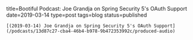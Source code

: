 
title=Bootiful Podcast: Joe Grandja on Spring Security 5's OAuth Support
date=2019-03-14
type=post
tags=blog
status=published
~~~~~~
[(2019-03-14) Joe Grandja on Spring Security 5's OAuth Support](/podcasts/13d87c27-cba4-46b4-b978-9b472353992c/produced-audio) 
            